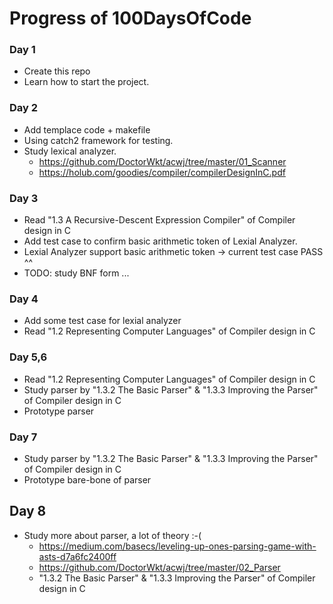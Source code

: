 # Progress of 100DaysOfCode
### Day 1
- Create this repo
- Learn how to start the project.

### Day 2
- Add templace code + makefile
- Using catch2 framework for testing.
- Study lexical analyzer.
  - https://github.com/DoctorWkt/acwj/tree/master/01_Scanner
  - https://holub.com/goodies/compiler/compilerDesignInC.pdf

### Day 3
- Read "1.3 A Recursive-Descent Expression Compiler" of Compiler design in C
- Add test case to confirm basic arithmetic token of Lexial Analyzer.
- Lexial Analyzer support basic arithmetic token -> current test case PASS ^^
- TODO: study BNF form ...

### Day 4
- Add some test case for lexial analyzer
- Read "1.2 Representing Computer Languages" of Compiler design in C

### Day 5,6
- Read "1.2 Representing Computer Languages" of Compiler design in C
- Study parser by "1.3.2 The Basic Parser" & "1.3.3 Improving the Parser" of Compiler design in C
- Prototype parser

### Day 7
- Study parser by "1.3.2 The Basic Parser" & "1.3.3 Improving the Parser" of Compiler design in C
- Prototype bare-bone of parser

## Day 8
- Study more about parser, a lot of theory :-(
  - https://medium.com/basecs/leveling-up-ones-parsing-game-with-asts-d7a6fc2400ff
  - https://github.com/DoctorWkt/acwj/tree/master/02_Parser
  - "1.3.2 The Basic Parser" & "1.3.3 Improving the Parser" of Compiler design in C
  
